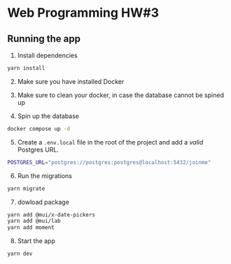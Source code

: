 # Web Programming HW#3

## Running the app

1. Install dependencies

```bash
yarn install
```

2. Make sure you have installed Docker

3. Make sure to clean your docker, in case the database cannot be spined up

4. Spin up the database

```bash
docker compose up -d
```

5. Create a `.env.local` file in the root of the project and add a _valid_ Postgres URL.

```bash
POSTGRES_URL="postgres://postgres:postgres@localhost:5432/joinme"
```

6. Run the migrations

```bash
yarn migrate
```

7. dowload package

```bash
yarn add @mui/x-date-pickers
yarn add @mui/lab
yarn add moment
```

8. Start the app

```bash
yarn dev
```